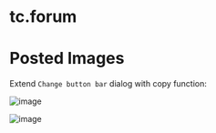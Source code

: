 # tc.forum

# Posted Images

Extend `Change button bar` dialog with copy function:

![image](https://github.com/jbridgy/tc.forum/assets/98041047/2b6194ae-fb2b-4ab4-ae63-660524b6cb91)

![image](https://github.com/jbridgy/tc.forum/assets/98041047/7decb4f0-078b-49a8-8ef8-d5c652c81fa5)
